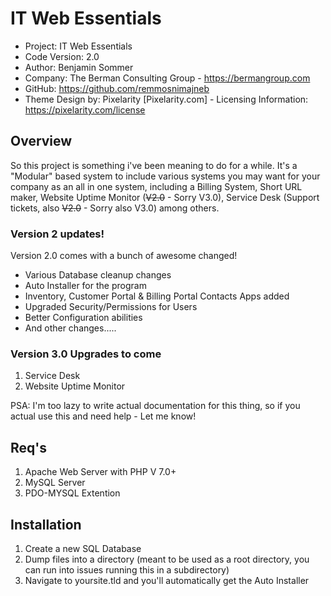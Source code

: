 # IT Web Essentials

- Project: IT Web Essentials
- Code Version: 2.0
- Author: Benjamin Sommer
- Company: The Berman Consulting Group - https://bermangroup.com
- GitHub: https://github.com/remmosnimajneb
- Theme Design by: Pixelarity [Pixelarity.com] - Licensing Information: https://pixelarity.com/license

## Overview

So this project is something i've been meaning to do for a while. It's a "Modular" based system to include various systems you may want for your company as an all in one system, including a Billing System, Short URL maker, Website Uptime Monitor (~~V2.0~~ - Sorry V3.0), Service Desk (Support tickets, also ~~V2.0~~ - Sorry also V3.0) among others.

### Version 2 updates!
Version 2.0 comes with a bunch of awesome changed!
- Various Database cleanup changes
- Auto Installer for the program
- Inventory, Customer Portal & Billing Portal Contacts Apps added
- Upgraded Security/Permissions for Users
- Better Configuration abilities
- And other changes.....

### Version 3.0 Upgrades to come
1. Service Desk
2. Website Uptime Monitor

PSA: I'm too lazy to write actual documentation for this thing, so if you actual use this and need help - Let me know!


## Req's
1. Apache Web Server with PHP V 7.0+
2. MySQL Server
3. PDO-MYSQL Extention

## Installation

1. Create a new SQL Database
2. Dump files into a directory (meant to be used as a root directory, you can run into issues running this in a subdirectory)
3. Navigate to yoursite.tld and you'll automatically get the Auto Installer